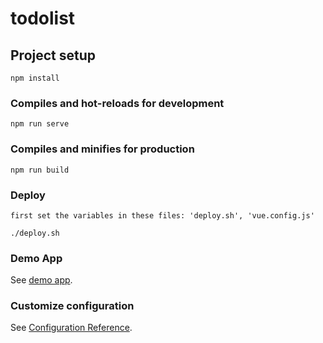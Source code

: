 # todolist

## Project setup
```
npm install
```

### Compiles and hot-reloads for development
```
npm run serve
```

### Compiles and minifies for production
```
npm run build
```

### Deploy
```
first set the variables in these files: 'deploy.sh', 'vue.config.js'

./deploy.sh
```

### Demo App
See [demo app](https://sauljo.github.io/spa-notes/).


### Customize configuration
See [Configuration Reference](https://cli.vuejs.org/config/).
